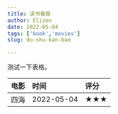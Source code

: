 ```yaml
---
title: 读书看报
author: Elizen
date: 2022-05-04
tags: ['book','movies']
slug: du-shu-kan-bao

---
```

测试一下表格。
 
| 电影 | 时间         | 评分  |
|:---|:-----------|:----|
| 四海 | 2022-05-04 | ★★★ |